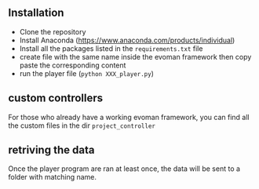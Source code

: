 
## Installation

* Clone the repository
* Install Anaconda (https://www.anaconda.com/products/individual)
* Install all the packages listed in the `requirements.txt` file 
* create file with the same name inside the evoman framework then copy paste the corresponding content
* run the player file (`python XXX_player.py`)

## custom controllers

For those who already have a working evoman framework, you can find all the custom files in the dir `project_controller`

## retriving the data

Once the player program are ran at least once, the data will be sent to a folder with matching name.
